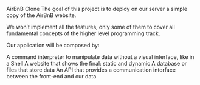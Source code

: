 AirBnB Clone
The goal of this project is to deploy on our server a simple copy of the AirBnB website.

We won’t implement all the features, only some of them to cover all fundamental concepts of the higher level programming track.

Our application will be composed by:

A command interpreter to manipulate data without a visual interface, like in a Shell
A website that shows the final: static and dynamic
A database or files that store data
An API that provides a communication interface between the front-end and our data

